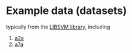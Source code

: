 # Example data (datasets)

typically from the [LIBSVM library](https://www.csie.ntu.edu.tw/~cjlin/libsvmtools/datasets/), including

1. [a2a](https://www.csie.ntu.edu.tw/~cjlin/libsvmtools/datasets/binary.html#a2a)
2. [a7a](https://www.csie.ntu.edu.tw/~cjlin/libsvmtools/datasets/binary.html#a7a)
